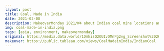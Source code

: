 ```yaml
---
layout: post
title: Coal, Made in India
date: 2021-02-08
description: MakeoverMonday 2021/W4 about Indian coal mine locations and production
img: coal-made-in-india.png
tags: [asia, environment, makeovermonday]
original: https://media.data.world/1DmkisQ2OUIvOMnPg2vg_Screenshot%202021-01-20%20at%209.14.50%20pm.png
makeover: https://public.tableau.com/views/CoalMadeinIndia/IndianCoal
---
```

